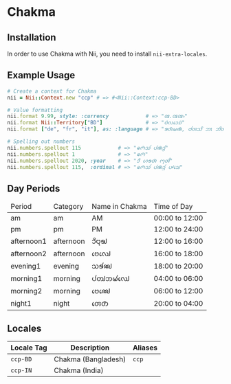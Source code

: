<!-- This file has been generated. Source: languages/_template.md.erb -->

# Chakma

## Installation

In order to use Chakma with Nii, you need to install `nii-extra-locales`.

## Example Usage

``` ruby
# Create a context for Chakma
nii = Nii::Context.new "ccp" # => #<Nii::Context:ccp-BD>

# Value formatting
nii.format 9.99, style: :currency            # => "𑄿.𑄿𑄿৳"
nii.format Nii::Territory["BD"]              # => "𑄝𑄁𑄣𑄘𑄬𑄌𑄴"
nii.format ["de", "fr", "it"], as: :language # => "𑄎𑄢𑄴𑄟𑄚𑄴, 𑄜𑄧𑄢𑄥𑄨 𑄃𑄳𑄃 𑄃𑄨𑄖𑄣𑄩𑄠𑄧"

# Spelling out numbers
nii.numbers.spellout 115            # => "𑄆𑄇𑄴𑄥𑄧 𑄛𑄧𑄚𑄴𑄘𑄳𑄢𑄧"
nii.numbers.spellout 1              # => "𑄆𑄇𑄴"
nii.numbers.spellout 2020, :year    # => "𑄘𑄨 𑄦𑄎𑄢𑄴 𑄇𑄪𑄢𑄨"
nii.numbers.spellout 115,  :ordinal # => "𑄆𑄇𑄴𑄥𑄧 𑄛𑄧𑄚𑄴𑄘𑄳𑄢𑄧 𑄛𑄳𑄆𑄘𑄳𑄠𑄬"
```

## Day Periods


<table>
  <thead>
    <tr>
      <td>Period</td>
      <td>Category</td>
      <td>Name in Chakma</td>
      <td>Time of Day</td>
    </tr>
  </thead>
  <tbody>
    <tr>
      <td>am</td>
      <td>am</td>
      <td>AM</td>
      <td>00:00 to 12:00</td>
    </tr>
    <tr>
      <td>pm</td>
      <td>pm</td>
      <td>PM</td>
      <td>12:00 to 24:00</td>
    </tr>
    <tr>
      <td>afternoon1</td>
      <td>afternoon</td>
      <td>𑄘𑄨𑄝𑄪𑄎𑄳𑄠</td>
      <td>12:00 to 16:00</td>
    </tr>
    <tr>
      <td>afternoon2</td>
      <td>afternoon</td>
      <td>𑄝𑄬𑄣𑄳𑄠𑄬</td>
      <td>16:00 to 18:00</td>
    </tr>
    <tr>
      <td>evening1</td>
      <td>evening</td>
      <td>𑄥𑄎𑄧𑄚𑄳𑄠</td>
      <td>18:00 to 20:00</td>
    </tr>
    <tr>
      <td>morning1</td>
      <td>morning</td>
      <td>𑄛𑄧𑄖𑄳𑄠𑄃𑄟𑄧𑄣𑄳𑄠𑄬</td>
      <td>04:00 to 06:00</td>
    </tr>
    <tr>
      <td>morning2</td>
      <td>morning</td>
      <td>𑄝𑄬𑄚𑄳𑄠𑄬</td>
      <td>06:00 to 12:00</td>
    </tr>
    <tr>
      <td>night1</td>
      <td>night</td>
      <td>𑄢𑄬𑄖𑄴</td>
      <td>20:00 to 04:00</td>
    </tr>
  </tbody>
</table>



## Locales

<table>
  <thead>
    <tr>
      <th>Locale Tag</th>
      <th>Description</th>
      <th>Aliases</th>
    </tr>
  </thead>
  <tbody>
    <tr>
      <td><code>ccp-BD</code></td>
      <td>Chakma (Bangladesh)</td>
      <td><code>ccp</code></td>
    </tr>
    <tr>
      <td><code>ccp-IN</code></td>
      <td>Chakma (India)</td>
      <td></td>
    </tr>
  </tbody>
</table>

